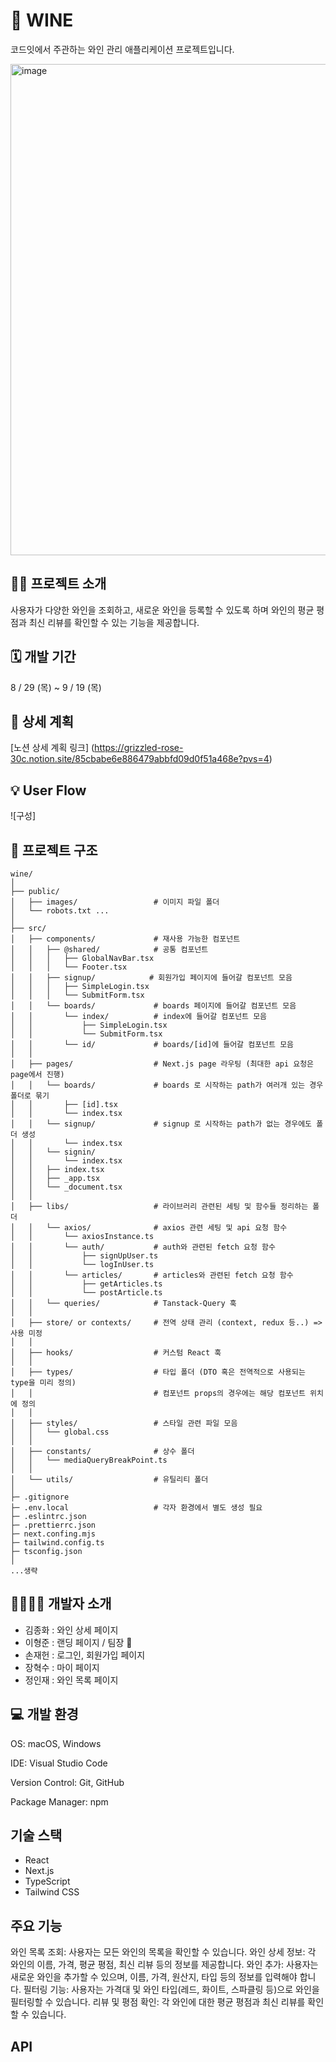 # 🍷 WINE
코드잇에서 주관하는 와인 관리 애플리케이션 프로젝트입니다. 

<img width="786" alt="image" src="https://github.com/user-attachments/assets/054fdb8a-3743-49a2-b714-87f3d40e4050">


## 🧑‍💻 프로젝트 소개
사용자가 다양한 와인을 조회하고, 새로운 와인을 등록할 수 있도록 하며 와인의 평균 평점과 최신 리뷰를 확인할 수 있는 기능을 제공합니다.

## 🗓️ 개발 기간
8 / 29 (목) ~ 9 / 19 (목)

## 📃 상세 계획
[노션 상세 계획 링크] (https://grizzled-rose-30c.notion.site/85cbabe6e886479abbfd09d0f51a468e?pvs=4)

## 💡 User Flow
![구성]


## 📁 프로젝트 구조
```
wine/
│
├── public/
│   ├── images/                 # 이미지 파일 폴더
│   └── robots.txt ...
│
├── src/
│   ├── components/             # 재사용 가능한 컴포넌트
│   │   ├── @shared/            # 공통 컴포넌트
│   │   │   ├── GlobalNavBar.tsx
│   │   │   └── Footer.tsx
│   │   ├── signup/            # 회원가입 페이지에 들어갈 컴포넌트 모음
│   │   │   ├── SimpleLogin.tsx
│   │   │   └── SubmitForm.tsx
│   │   └── boards/             # boards 페이지에 들어갈 컴포넌트 모음
│   │       └── index/          # index에 들어갈 컴포넌트 모음
│   │           ├── SimpleLogin.tsx
│   │           └── SubmitForm.tsx
│   │       └── id/             # boards/[id]에 들어갈 컴포넌트 모음
│   │
│   ├── pages/                  # Next.js page 라우팅 (최대한 api 요청은 page에서 진행)
│   │   └── boards/             # boards 로 시작하는 path가 여러개 있는 경우 폴더로 묶기
│   │       ├── [id].tsx
│   │       └── index.tsx
│   │   └── signup/             # signup 로 시작하는 path가 없는 경우에도 폴더 생성
│   │       └── index.tsx
│   │   └── signin/
│   │       └── index.tsx
│   │   ├── index.tsx
│   │   ├── _app.tsx
│   │   └── _document.tsx
│   │
│   ├── libs/                   # 라이브러리 관련된 세팅 및 함수들 정리하는 폴더
│   │   └── axios/              # axios 관련 세팅 및 api 요청 함수
│   │       └── axiosInstance.ts
│   │       └── auth/           # auth와 관련된 fetch 요청 함수
│   │           ├── signUpUser.ts
│   │           └── logInUser.ts
│   │       └── articles/       # articles와 관련된 fetch 요청 함수
│   │           ├── getArticles.ts
│   │           └── postArticle.ts
│   │   └── queries/            # Tanstack-Query 훅
│   │
│   ├── store/ or contexts/     # 전역 상태 관리 (context, redux 등..) => 사용 미정
│   │
│   ├── hooks/                  # 커스텀 React 훅
│   │
│   ├── types/                  # 타입 폴더 (DTO 혹은 전역적으로 사용되는 type을 미리 정의)
│   │                           # 컴포넌트 props의 경우에는 해당 컴포넌트 위치에 정의
│   │
│   ├── styles/                 # 스타일 관련 파일 모음
│   │   └── global.css
│   │
│   ├── constants/              # 상수 폴더
│   │   └── mediaQueryBreakPoint.ts
│   │
│   └── utils/                  # 유틸리티 폴더
│
├─ .gitignore
├─ .env.local                   # 각자 환경에서 별도 생성 필요
├─ .eslintrc.json
├─ .prettierrc.json
├─ next.confing.mjs
├─ tailwind.config.ts
├─ tsconfig.json
│
...생략
```

## 👨‍👨‍👦‍👦 개발자 소개 

- 김종화 : 와인 상세 페이지 
- 이형준 : 랜딩 페이지 / 팀장 👑
- 손재헌 : 로그인, 회원가입 페이지
- 장혁수 : 마이 페이지
- 정인재 : 와인 목록 페이지

## 💻 개발 환경

OS: macOS, Windows


IDE: Visual Studio Code


Version Control: Git, GitHub


Package Manager: npm

## 기술 스택

- React
- Next.js
- TypeScript
- Tailwind CSS



## 주요 기능

와인 목록 조회: 사용자는 모든 와인의 목록을 확인할 수 있습니다.
와인 상세 정보: 각 와인의 이름, 가격, 평균 평점, 최신 리뷰 등의 정보를 제공합니다.
와인 추가: 사용자는 새로운 와인을 추가할 수 있으며, 이름, 가격, 원산지, 타입 등의 정보를 입력해야 합니다.
필터링 기능: 사용자는 가격대 및 와인 타입(레드, 화이트, 스파클링 등)으로 와인을 필터링할 수 있습니다.
리뷰 및 평점 확인: 각 와인에 대한 평균 평점과 최신 리뷰를 확인할 수 있습니다.

## API
